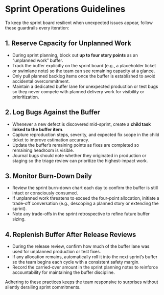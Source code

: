 # Sprint Operations Guidelines

To keep the sprint board resilient when unexpected issues appear, follow these guardrails every iteration:

## 1. Reserve Capacity for Unplanned Work
- During sprint planning, block out **up to four story points** as an “unplanned work” buffer.
- Track the buffer explicitly on the sprint board (e.g., a placeholder ticket or swimlane note) so the team can see remaining capacity at a glance.
- Only pull planned backlog items once the buffer is established to avoid accidental overcommitment.
- Maintain a dedicated buffer lane for unexpected production or test bugs so they never compete with planned delivery work for visibility or prioritization.

## 2. Log Bugs Against the Buffer
- Whenever a new defect is discovered mid-sprint, create a **child task linked to the buffer item**.
- Capture reproduction steps, severity, and expected fix scope in the child ticket to improve estimation accuracy.
- Update the buffer’s remaining points as fixes are completed so remaining headroom is visible.
- Journal bugs should note whether they originated in production or staging so the triage review can prioritize the highest-impact work.

## 3. Monitor Burn-Down Daily
- Review the sprint burn-down chart each day to confirm the buffer is still intact or consciously consumed.
- If unplanned work threatens to exceed the four-point allocation, initiate a trade-off conversation (e.g., descoping a planned story or extending the sprint).
- Note any trade-offs in the sprint retrospective to refine future buffer sizing.

## 4. Replenish Buffer After Release Reviews
- During the release review, confirm how much of the buffer lane was used for unplanned production or test fixes.
- If any allocation remains, automatically roll it into the next sprint’s buffer so the team begins each cycle with a consistent safety margin.
- Record the carried-over amount in the sprint planning notes to reinforce accountability for maintaining the buffer discipline.

Adhering to these practices keeps the team responsive to surprises without silently derailing sprint commitments.
